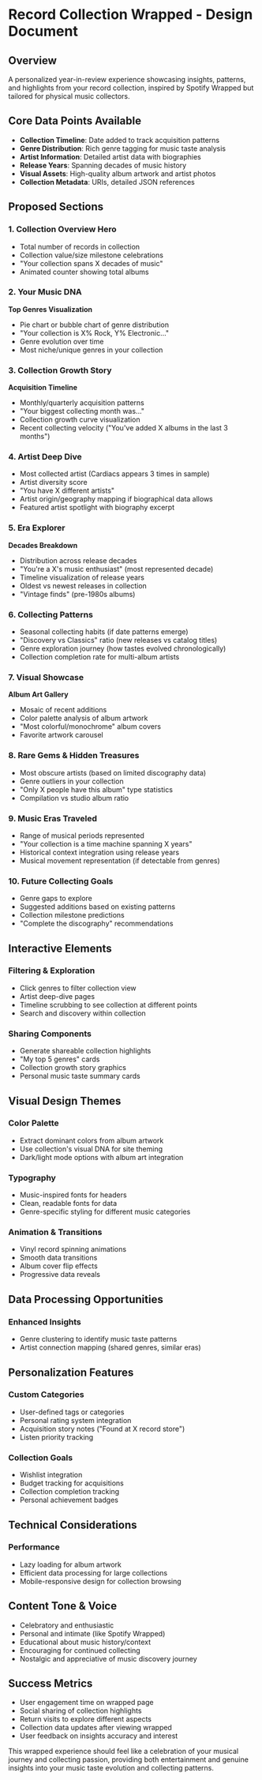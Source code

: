 # Record Collection Wrapped - Design Document

## Overview
A personalized year-in-review experience showcasing insights, patterns, and highlights from your record collection, inspired by Spotify Wrapped but tailored for physical music collectors.

## Core Data Points Available
- **Collection Timeline**: Date added to track acquisition patterns
- **Genre Distribution**: Rich genre tagging for music taste analysis
- **Artist Information**: Detailed artist data with biographies
- **Release Years**: Spanning decades of music history
- **Visual Assets**: High-quality album artwork and artist photos
- **Collection Metadata**: URIs, detailed JSON references

## Proposed Sections

### 1. **Collection Overview Hero**
- Total number of records in collection
- Collection value/size milestone celebrations
- "Your collection spans X decades of music"
- Animated counter showing total albums

### 2. **Your Music DNA**
**Top Genres Visualization**
- Pie chart or bubble chart of genre distribution
- "Your collection is X% Rock, Y% Electronic..." 
- Genre evolution over time
- Most niche/unique genres in your collection

### 3. **Collection Growth Story**
**Acquisition Timeline**
- Monthly/quarterly acquisition patterns
- "Your biggest collecting month was..."
- Collection growth curve visualization
- Recent collecting velocity ("You've added X albums in the last 3 months")

### 4. **Artist Deep Dive**
- Most collected artist (Cardiacs appears 3 times in sample)
- Artist diversity score
- "You have X different artists"
- Artist origin/geography mapping if biographical data allows
- Featured artist spotlight with biography excerpt

### 5. **Era Explorer**
**Decades Breakdown**
- Distribution across release decades
- "You're a X's music enthusiast" (most represented decade)
- Timeline visualization of release years
- Oldest vs newest releases in collection
- "Vintage finds" (pre-1980s albums)

### 6. **Collecting Patterns**
- Seasonal collecting habits (if date patterns emerge)
- "Discovery vs Classics" ratio (new releases vs catalog titles)
- Genre exploration journey (how tastes evolved chronologically)
- Collection completion rate for multi-album artists

### 7. **Visual Showcase**
**Album Art Gallery**
- Mosaic of recent additions
- Color palette analysis of album artwork
- "Most colorful/monochrome" album covers
- Favorite artwork carousel

### 8. **Rare Gems & Hidden Treasures**
- Most obscure artists (based on limited discography data)
- Genre outliers in your collection
- "Only X people have this album" type statistics
- Compilation vs studio album ratio

### 9. **Music Eras Traveled**
- Range of musical periods represented
- "Your collection is a time machine spanning X years"
- Historical context integration using release years
- Musical movement representation (if detectable from genres)

### 10. **Future Collecting Goals**
- Genre gaps to explore
- Suggested additions based on existing patterns
- Collection milestone predictions
- "Complete the discography" recommendations

## Interactive Elements

### Filtering & Exploration
- Click genres to filter collection view
- Artist deep-dive pages
- Timeline scrubbing to see collection at different points
- Search and discovery within collection

### Sharing Components
- Generate shareable collection highlights
- "My top 5 genres" cards
- Collection growth story graphics
- Personal music taste summary cards

## Visual Design Themes

### Color Palette
- Extract dominant colors from album artwork
- Use collection's visual DNA for site theming
- Dark/light mode options with album art integration

### Typography
- Music-inspired fonts for headers
- Clean, readable fonts for data
- Genre-specific styling for different music categories

### Animation & Transitions
- Vinyl record spinning animations
- Smooth data transitions
- Album cover flip effects
- Progressive data reveals

## Data Processing Opportunities

### Enhanced Insights
- Genre clustering to identify music taste patterns
- Artist connection mapping (shared genres, similar eras)

## Personalization Features

### Custom Categories
- User-defined tags or categories
- Personal rating system integration
- Acquisition story notes ("Found at X record store")
- Listen priority tracking

### Collection Goals
- Wishlist integration
- Budget tracking for acquisitions
- Collection completion tracking
- Personal achievement badges

## Technical Considerations

### Performance
- Lazy loading for album artwork
- Efficient data processing for large collections
- Mobile-responsive design for collection browsing

## Content Tone & Voice
- Celebratory and enthusiastic
- Personal and intimate (like Spotify Wrapped)
- Educational about music history/context
- Encouraging for continued collecting
- Nostalgic and appreciative of music discovery journey

## Success Metrics
- User engagement time on wrapped page
- Social sharing of collection highlights
- Return visits to explore different aspects
- Collection data updates after viewing wrapped
- User feedback on insights accuracy and interest

This wrapped experience should feel like a celebration of your musical journey and collecting passion, providing both entertainment and genuine insights into your music taste evolution and collecting patterns.